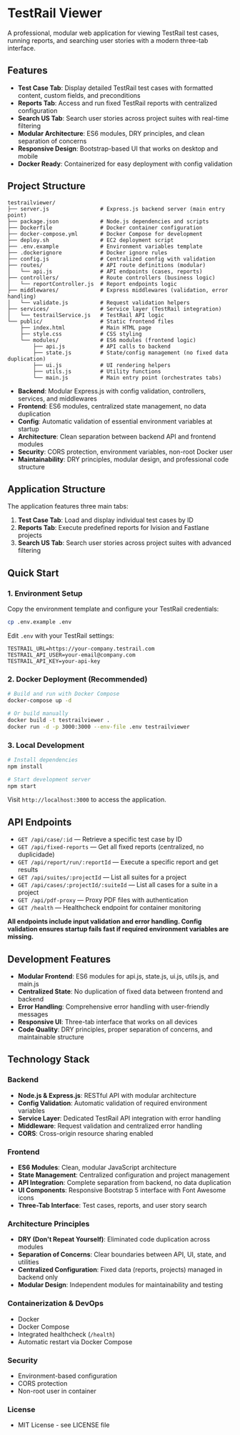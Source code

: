 # TestRail Viewer

A professional, modular web application for viewing TestRail test cases, running reports, and searching user stories with a modern three-tab interface.

## Features

- **Test Case Tab**: Display detailed TestRail test cases with formatted content, custom fields, and preconditions
- **Reports Tab**: Access and run fixed TestRail reports with centralized configuration
- **Search US Tab**: Search user stories across project suites with real-time filtering
- **Modular Architecture**: ES6 modules, DRY principles, and clean separation of concerns
- **Responsive Design**: Bootstrap-based UI that works on desktop and mobile
- **Docker Ready**: Containerized for easy deployment with config validation

## Project Structure

```
testrailviewer/
├── server.js                # Express.js backend server (main entry point)
├── package.json             # Node.js dependencies and scripts
├── Dockerfile               # Docker container configuration
├── docker-compose.yml       # Docker Compose for development
├── deploy.sh                # EC2 deployment script
├── .env.example             # Environment variables template
├── .dockerignore            # Docker ignore rules
├── config.js                # Centralized config with validation
├── routes/                  # API route definitions (modular)
│   └── api.js               # API endpoints (cases, reports)
├── controllers/             # Route controllers (business logic)
│   └── reportController.js  # Report endpoints logic
├── middlewares/             # Express middlewares (validation, error handling)
│   └── validate.js          # Request validation helpers
├── services/                # Service layer (TestRail integration)
│   └── testrailService.js   # TestRail API logic
└── public/                  # Static frontend files
    ├── index.html           # Main HTML page
    ├── style.css            # CSS styling
    └── modules/             # ES6 modules (frontend logic)
        ├── api.js           # API calls to backend
        ├── state.js         # State/config management (no fixed data duplication)
        ├── ui.js            # UI rendering helpers
        ├── utils.js         # Utility functions
        └── main.js          # Main entry point (orchestrates tabs)
```

- **Backend**: Modular Express.js with config validation, controllers, services, and middlewares
- **Frontend**: ES6 modules, centralized state management, no data duplication
- **Config**: Automatic validation of essential environment variables at startup
- **Architecture**: Clean separation between backend API and frontend modules
- **Security**: CORS protection, environment variables, non-root Docker user
- **Maintainability**: DRY principles, modular design, and professional code structure

## Application Structure

The application features three main tabs:
1. **Test Case Tab**: Load and display individual test cases by ID
2. **Reports Tab**: Execute predefined reports for Ivision and Fastlane projects
3. **Search US Tab**: Search user stories across project suites with advanced filtering

## Quick Start

### 1. Environment Setup

Copy the environment template and configure your TestRail credentials:

```bash
cp .env.example .env
```

Edit `.env` with your TestRail settings:

```env
TESTRAIL_URL=https://your-company.testrail.com
TESTRAIL_API_USER=your-email@company.com
TESTRAIL_API_KEY=your-api-key
```

### 2. Docker Deployment (Recommended)

```bash
# Build and run with Docker Compose
docker-compose up -d

# Or build manually
docker build -t testrailviewer .
docker run -d -p 3000:3000 --env-file .env testrailviewer
```

### 3. Local Development

```bash
# Install dependencies
npm install

# Start development server
npm start
```

Visit `http://localhost:3000` to access the application.

## API Endpoints

- `GET /api/case/:id` — Retrieve a specific test case by ID
- `GET /api/fixed-reports` — Get all fixed reports (centralized, no duplicidade)
- `GET /api/report/run/:reportId` — Execute a specific report and get results
- `GET /api/suites/:projectId` — List all suites for a project
- `GET /api/cases/:projectId/:suiteId` — List all cases for a suite in a project
- `GET /api/pdf-proxy` — Proxy PDF files with authentication
- `GET /health` — Healthcheck endpoint for container monitoring

**All endpoints include input validation and error handling. Config validation ensures startup fails fast if required environment variables are missing.**

## Development Features

- **Modular Frontend**: ES6 modules for api.js, state.js, ui.js, utils.js, and main.js
- **Centralized State**: No duplication of fixed data between frontend and backend
- **Error Handling**: Comprehensive error handling with user-friendly messages
- **Responsive UI**: Three-tab interface that works on all devices
- **Code Quality**: DRY principles, proper separation of concerns, and maintainable structure

## Technology Stack

### Backend
- **Node.js & Express.js**: RESTful API with modular architecture
- **Config Validation**: Automatic validation of required environment variables
- **Service Layer**: Dedicated TestRail API integration with error handling
- **Middleware**: Request validation and centralized error handling
- **CORS**: Cross-origin resource sharing enabled

### Frontend
- **ES6 Modules**: Clean, modular JavaScript architecture
- **State Management**: Centralized configuration and project management
- **API Integration**: Complete separation from backend, no data duplication
- **UI Components**: Responsive Bootstrap 5 interface with Font Awesome icons
- **Three-Tab Interface**: Test cases, reports, and user story search

### Architecture Principles
- **DRY (Don't Repeat Yourself)**: Eliminated code duplication across modules
- **Separation of Concerns**: Clear boundaries between API, UI, state, and utilities
- **Centralized Configuration**: Fixed data (reports, projects) managed in backend only
- **Modular Design**: Independent modules for maintainability and testing

### Containerization & DevOps
- Docker
- Docker Compose
- Integrated healthcheck (`/health`)
- Automatic restart via Docker Compose

### Security
- Environment-based configuration
- CORS protection
- Non-root user in container

### License
- MIT License - see LICENSE file